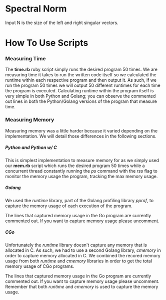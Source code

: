 # Spectral Norm

Input N is the size of the left and right singular vectors.

# How To Use Scripts

### Measuring Time
The __time.rb__ ruby script simply runs the desired program 50 times. We are measuring time it takes to run the written code itself so we calculated the runtime within each respective program and then output it. As such, if we run the program 50 times we will output 50 different runtimes for each time the program is executed. Calculating runtime within the program itself is very simple in both Python and Golang; you can observe the commented out lines in both the Python/Golang versions of the program that measure time. 

### Measuring Memory
Measuring memory was a little harder because it varied depending on the implementation. We will detail those differences in the following sections.

##### Python and Python w/ C
This is simplest implementation to measure memory for as we simply used our __mem.rb__ script which runs the desired program 50 times while a concurrent thread constantly running the _ps_ command with the _rss_ flag to monitor the memory usage the program, tracking the max memory usage. 

##### Golang
We used the _runtime_ library, part of the Golang profiling library _pprof_, to capture the memory usage of each execution of the program. 

The lines that captured memory usage in the Go program are currently commented out. If you want to capture memory usage please uncomment.

##### CGo
Unfortunately the _runtime_ library doesn't capture any memory that is allocated in C. As such, we had to use a second Golang library, _cmemory_ in order to capture memory allocated in C. We combined the recored memory usage from both _runtime_ and _cmemory_ libraries in order to get the total memory usage of CGo programs.

The lines that captured memory usage in the Go program are currently commented out. If you want to capture memory usage please uncomment. Remember that both _runtime_ and _cmemory_ is used to capture the memory usage.



